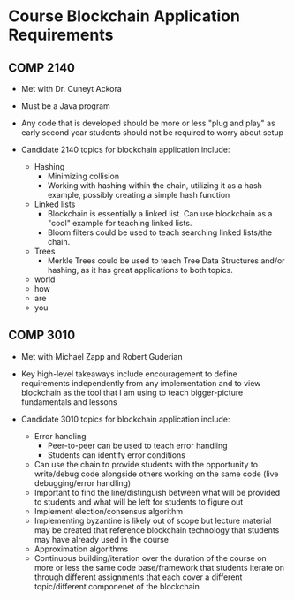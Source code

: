 # Course Blockchain Application Requirements

## COMP 2140

- Met with Dr. Cuneyt Ackora

- Must be a Java program

- Any code that is developed should be more or less "plug and play" as early second year students should not be required to worry about setup

- Candidate 2140 topics for blockchain application include:
  - Hashing
    - Minimizing collision
    - Working with hashing within the chain, utilizing it as a hash example, possibly creating a simple hash function
  - Linked lists
    - Blockchain is essentially a linked list. Can use blockchain as a "cool" example for teaching linked lists.
    - Bloom filters could be used to teach searching linked lists/the chain.
  - Trees
    - Merkle Trees could be used to teach Tree Data Structures and/or hashing, as it has great applications to both topics.
  - world
  - how
  - are
  - you

## COMP 3010

- Met with Michael Zapp and Robert Guderian

- Key high-level takeaways include encouragement to define requirements independently from any implementation and to view blockchain as the tool that I am using to teach bigger-picture fundamentals and lessons

- Candidate 3010 topics for blockchain application include:
  - Error handling
    - Peer-to-peer can be used to teach error handling
    - Students can identify error conditions
  - Can use the chain to provide students with the opportunity to write/debug code alongside others working on the same code (live debugging/error handling)
  - Important to find the line/distinguish between what will be provided to students and what will be left for students to figure out
  - Implement election/consensus algorithm
  - Implementing byzantine is likely out of scope but lecture material may be created that reference blockchain technology that students may have already used in the course
  - Approximation algorithms
  - Continuous building/iteration over the duration of the course on more or less the same code base/framework that students iterate on through different assignments that each cover a different topic/different componenet of the blockchain
